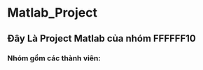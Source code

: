 # Matlab_Project
<h2> Đây Là Project Matlab của nhóm FFFFFF10</h2>
<h3> Nhóm gồm các thành viên: </h3>
